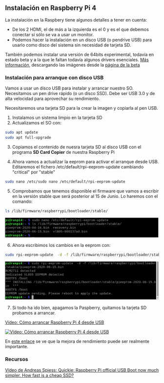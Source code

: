 ## Instalación en Raspberry Pi 4

La instalación en la Raspbery tiene algunos detalles a tener en cuenta:

* De los 2 HDMI, el de más a la izquierda es el 0 y es el que debemos conectar sí sólo se va a usar un monitor.
* Podemos hacer la instalación en un disco USB (o pendrive USB) para usarlo como disco del sistema sin necesidad de tarjeta SD.

También podemos instalar una versión de 64bits experimental, todavía en estado beta y a la que le faltan todavía algunos drivers esenciales. [Más información](https://forums.raspberrypi.com/viewtopic.php?t=275370), descargando las imágenes desde la [página de la beta](https://downloads.raspberrypi.org/raspios_arm64/images/)

### Instalación para arranque con disco USB

Vamos a usar un disco USB para instalar y arrancar nuestro SO. Necesitamos un pen drive rápido (o un disco SSD). Debe ser USB 3.0 y de alta velocidad para aprovechar su rendimiento.

Necesitaremos una tarjeta SD para la crear la imagen y copiarla al pen USB.

1. Instalamos un sistema limpio en la tarjeta SD
2. Actualizamos el SO con:


```sh
sudo apt update
sudo apt full-upgrade
```

3. Copiamos el contenido de nuesra tarjeta SD al disco USB con el programa **SD Card Copier** de nuestra Raspberry Pi

4. Ahora vamos a actualizar la eeprom para activar el arranque desde USB. Editaremos el fichero  /etc/default/rpi-eeprom-update cambiando "critical" por "stable"

```sh
sudo nano /etc/sudo nano /etc/default/rpi-eeprom-update
```

5. Comprobamos que tenemos disponible el firmware que vamos a escribir en la versión stable que será  posterior al 15 de Junio. Lo haremos con el comando:

```sh
ls /lib/firmware/raspberrypi/bootloader/stable/
```

![](./images/USB4_eeprom_files.png)


6. Ahora escribimos los cambios en la eeprom con:

```sh
sudo rpi-eeprom-update  -d -f /lib/firmware/raspberrypi/bootloader/stable/pieeprom-2020-06-15.bin 
```

![](./images/USB4_eeprom_update.png)

7. Si todo ha ido bien, apagamos la Paspberry, quitamos la tarjeta SD probamos a arrancar.

[Vídeo: Cómo arrancar Raspberry Pi 4 desde USB](https://youtu.be/jgCfJbiEbHE)

[![Vídeo: Cómo arrancar Raspberry Pi 4 desde USB](https://img.youtube.com/vi/jgCfJbiEbHE/0.jpg)](https://youtu.be/jgCfJbiEbHE)

En [este enlace](https://www.jeffgeerling.com/blog/2020/im-booting-my-raspberry-pi-4-usb-ssd) se ve que la mejora de rendimiento puede ser realmente importante.

### Recursos

[Vídeo de Andreas Spiess: Quickie: Raspberry Pi official USB Boot now much simpler. How fast is a cheap SSD?](https://www.youtube.com/watch?v=8vC3D19e_Ac)


